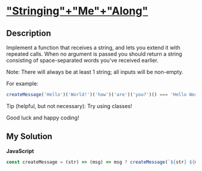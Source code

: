 # ["Stringing"+"Me"+"Along"](https://www.codewars.com/kata/55f4a44eb72a0fa91600001e)

## Description

Implement a function that receives a string, and lets you extend it with repeated calls. When no argument is passed you should return a string consisting of space-separated words you've received earlier.

Note: There will always be at least 1 string; all inputs will be non-empty.

For example:

```js
createMessage('Hello')('World!')('how')('are')('you?')() === 'Hello World! how are you?';
```

Tip (helpful, but not necessary): Try using classes!

Good luck and happy coding!

## My Solution

**JavaScript**

```js
const createMessage = (str) => (msg) => msg ? createMessage(`${str} ${msg}`) : str;
```
